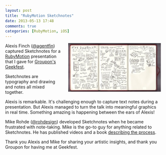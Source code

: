 ```yaml
---
layout: post
title: "RubyMotion Sketchnotes"
date: 2013-05-13 17:48
comments: true
categories: [RubyMotion, iOS]
---
```

<a href="/images/rubymotion-sketchnotes.jpg"><img style="margin-left:20px" src="/images/rubymotion-sketchnotes-sm.jpg" width="300" height="157" alt="RubyMotion Sketchnotes" title="RubyMotion Sketchnotes" align="right"></a>
Alexis Finch ([@agentfin](https://twitter.com/agentFin)) captured Sketchnotes for a [RubyMotion](http://rayhightower.com/blog/2012/10/29/building-ios-apps-with-ruby-motion/) presentation that I gave for [Groupon's Geekfest](http://meetup.com/geekfest). 

Sketchnotes are typography and drawing and notes all mixed together.

<!--more-->

Alexis is remarkable. It's challenging enough to capture text notes during a presentation. But Alexis managed to turn the talk into meaningful graphics in real time. Something amazing is happening between the ears of Alexis!

Mike Rohde ([@rohdesign](http://twitter.com/rohdesign)) developed Sketchnotes when he became frustrated with note-taking. Mike is the go-to guy for anything related to Sketchnotes. He has published videos and a book [describing the process](http://rohdesign.com/sketchnotes/).

Thank you Alexis and Mike for sharing your artistic insights, and thank you Groupon for having me at Geekfest.

